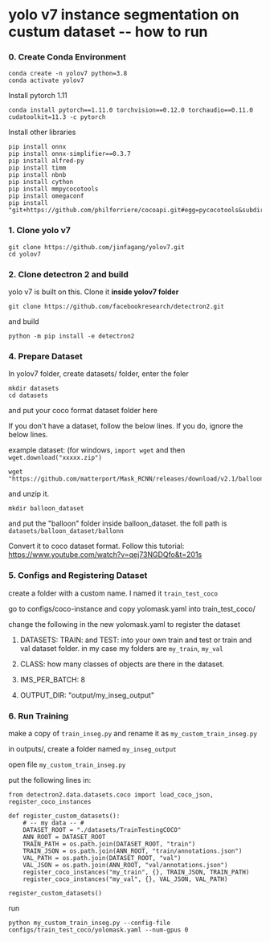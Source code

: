 # yolo v7 instance segmentation on custum dataset -- how to run

### 0. Create Conda Environment

```
conda create -n yolov7 python=3.8
conda activate yolov7
```
Install pytorch 1.11
```
conda install pytorch==1.11.0 torchvision==0.12.0 torchaudio==0.11.0 cudatoolkit=11.3 -c pytorch
```
Install other libraries
```
pip install onnx
pip install onnx-simplifier==0.3.7
pip install alfred-py
pip install timm
pip install nbnb
pip install cython
pip install mmpycocotools
pip install omegaconf
pip install "git+https://github.com/philferriere/cocoapi.git#egg=pycocotools&subdirectory=PythonAPI"
```

### 1. Clone yolo v7

```
git clone https://github.com/jinfagang/yolov7.git
cd yolov7
```

### 2. Clone detectron 2 and build

yolo v7 is built on this. Clone it **inside yolov7 folder**

```
git clone https://github.com/facebookresearch/detectron2.git
```
and build
```
python -m pip install -e detectron2
```

### 4. Prepare Dataset

In yolov7 folder, create datasets/ folder, enter the foler

```
mkdir datasets
cd datasets
```
and put your coco format dataset folder here

If you don't have a dataset, follow the below lines. If you do, ignore the below lines.

example dataset: (for windows, `import wget` and then `wget.download("xxxxx.zip")`
```
wget "https://github.com/matterport/Mask_RCNN/releases/download/v2.1/balloon_dataset.zip"
```
and unzip it. 
```
mkdir balloon_dataset
```
and put the "balloon" folder inside balloon_dataset. the foll path is `datasets/balloon_dataset/ballonn`

Convert it to coco dataset format. Follow this tutorial: https://www.youtube.com/watch?v=qej73NGDQfo&t=201s

### 5. Configs and Registering Dataset

create a folder with a custom name. I named it `train_test_coco`

go to configs/coco-instance and copy yolomask.yaml into train_test_coco/

change the following in the new yolomask.yaml to register the dataset

1. DATASETS: TRAIN: and TEST: into your own train and test or train and val dataset folder. in my case my folders are `my_train`, `my_val`

2. CLASS: how many classes of objects are there in the dataset.

3. IMS_PER_BATCH: 8

4. OUTPUT_DIR: "output/my_inseg_output"

### 6. Run Training

make a copy of `train_inseg.py` and rename it as `my_custom_train_inseg.py`

in outputs/, create a folder named `my_inseg_output`

open file `my_custom_train_inseg.py`

put the following lines in:
```
from detectron2.data.datasets.coco import load_coco_json, register_coco_instances

def register_custom_datasets():
    # -- my data -- #
    DATASET_ROOT = "./datasets/TrainTestingCOCO"
    ANN_ROOT = DATASET_ROOT
    TRAIN_PATH = os.path.join(DATASET_ROOT, "train")
    TRAIN_JSON = os.path.join(ANN_ROOT, "train/annotations.json")
    VAL_PATH = os.path.join(DATASET_ROOT, "val")
    VAL_JSON = os.path.join(ANN_ROOT, "val/annotations.json")
    register_coco_instances("my_train", {}, TRAIN_JSON, TRAIN_PATH)
    register_coco_instances("my_val", {}, VAL_JSON, VAL_PATH)

register_custom_datasets()

```
run

```
python my_custom_train_inseg.py --config-file configs/train_test_coco/yolomask.yaml --num-gpus 0
```























